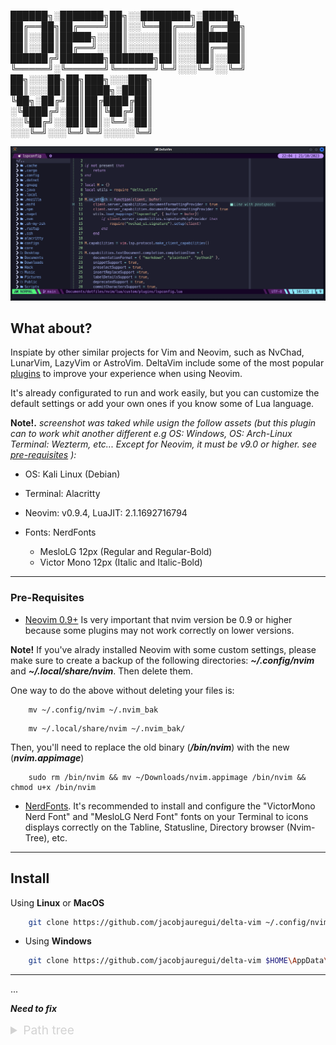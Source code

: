 <!--
Author: jacobjauregui
Project: DelatVim
Version: v1.0.0
-->


██████╗░███████╗██╗░░████████╗░█████╗
██╔══██╗██╔════╝██║░░╚══██╔══╝██╔══██╗
██║░░██║█████╗░░██║░░░░░██║░░░███████║
██║░░██║██╔══╝░░██║░░░░░██║░░░██╔══██║
██████╔╝███████╗███████╗██║░░░██║░░██║
╚═════╝░╚══════╝╚══════╝╚═╝░░░╚═╝░░╚═╝              
██╗░░░██╗██╗███╗░░░███╗         
██║░░░██║██║████╗░████║         
╚██╗░██╔╝██║██╔████╔██║         
░╚████╔╝░██║██║╚██╔╝██║         
░░╚██╔╝░░██║██║░╚═╝░██║         
░░░╚═╝░░░╚═╝╚═╝░░░░░╚═╝         


![screenshot](./lua/delta/screenshots/DeltaVim_screenshot.png "DeltaVim screenshot")

## What about?

Inspiate by other similar projects for Vim and Neovim, such as NvChad, LunarVim,
LazyVim or AstroVim. DeltaVim include some of the most popular [plugins](1#plugins-list "Plugins list")
to improve your experience when using Neovim.

It's already configurated to run and work easily, but you can customize the default 
settings or add your own ones if you know some of Lua language.

**Note!.** *screenshot was taked while usign the follow assets (but this plugin
can to work whit another different e.g  OS: Windows, OS: Arch-Linux Terminal: 
Wezterm, etc... Except for Neovim, it must be v9.0 or higher. see [pre-requisites](#1pre-requisites "Pre-requisites before to install") ):*

* OS: Kali Linux (Debian)

* Terminal: Alacritty

* Neovim: v0.9.4, LuaJIT: 2.1.1692716794

* Fonts: NerdFonts
   - MesloLG 12px (Regular and Regular-Bold)
   - Victor Mono 12px (Italic and Italic-Bold)

---


### Pre-Requisites

- [Neovim 0.9+](https://github.com/neovim/neovim/releases "Neovim releases")
Is very important that nvim version be 0.9 or higher because some plugins may not
work correctly on lower versions. 

**Note!** If you've alrady installed Neovim with some custom settings, please make sure to
create a backup of the following directories: ***~/.config/nvim***
and ***~/.local/share/nvim***. Then delete them.

One way to do the above without deleting your files is:

```
    mv ~/.config/nvim ~/.nvim_bak
```
```
    mv ~/.local/share/nvim ~/.nvim_bak/
```

Then, you'll need to replace the old binary (***/bin/nvim***) with the new (***nvim.appimage***)
```
    sudo rm /bin/nvim && mv ~/Downloads/nvim.appimage /bin/nvim && chmod u+x /bin/nvim
```



- [NerdFonts](https://www.nerdfonts.com/font-downloads "NerdFonts"). It's recommended to
install and configure the "VictorMono Nerd Font" and "MesloLG Nerd Font" fonts
on your Terminal to icons displays correctly on the Tabline, Statusline, Directory browser (Nvim-Tree), etc.


---

## Install

Using **Linux** or **MacOS**
```sh
    git clone https://github.com/jacobjauregui/delta-vim ~/.config/nvim --depth 1 && nvim
```
* Using **Windows**
```sh
    git clone https://github.com/jacobjauregui/delta-vim $HOME\AppData\Local\nvim --depth 1 && nvim
```

---
...

***Need to fix***

<details>
    <summary style="color:lightgrey; font-size:1.2rem">Path tree</summary>
Once you've cloned the repo, you'll  automatically have a file structure of your config for neovim like the one below.

<html>
    <body>
        <div>
            <details style="border-color:#ff0000;padding-left:30px;border-width:1px; border-left-style:solid;"><summary style="color:#ff0000; font-size:1.35rem;">~/.config/nvim/</summary>
                <span style="border-color:#ffa900;padding-left:30px; border-width:1px; border-left-style:solid; color:#ffa900; font-size:1.1rem;">init.lua</span>
                <details style="border-color:#ffa900; padding-left:30px; border-width:1px; border-left-style:solid;"><summary style="color:#ffa900;font-size:1.2rem;">lua/</summary>
                    <details style="border-color:#ffff00;padding-left:30px; border-width:1px; border-left-style:solid;"><summary style="color:#ffff00; font-size:1.2rem;">delta/</summary>
                       <span style="color:#00ff00;padding-left:30px;border-left-style:solid; border-width:1px;font-size:1.1rem;">init.lua</span>
                       <br><span style="color:#00ff00;padding-left:30px;border-left-style:solid; border-width:1px;font-size:1.1rem;">globals.lua</span>
                       <br><span style="color:#00ff00;padding-left:30px;border-left-style:solid; border-width:1px;font-size:1.1rem;">utils.lua</span>
                    </details>
                    <details style="border-color:#ffff00;padding-left:30px;border-width:1px; border-left-style:solid;"><summary style="color:#ffff00; font-size:1.2rem;">config/</summary>
                        <span style="border-color:#00ff00;padding-left:30px;border-width:1px; border-left-style:solid; color:#00ff00; font-size:1.1rem;">options.lua</span>
                        <br><span style="border-color:#00ff00;padding-left:30px;border-width:1px; border-left-style:solid; color:#00ff00; font-size:1.1rem;">keymap.lua</span>
                        <br><span style="border-color:#00ff00;padding-left:30px;border-width:1px; border-left-style:solid; color:#00ff00; font-size:1.1rem;">lazy.lua</span>
                        <details style="border-color:#00ff00; padding-left:30px; border-width:1px; border-left-style:solid;"><summary style="color:#00ff00; font-size:1.2rem;">gui/</summary>
                            <span style="border-color:#00ffff;padding-left:30px;border-width:1px; border-left-style:solid; color:#00ffff; font-size:1.1rem;">gui_config.lua</span>
                            <br><span style="border-color:#00ffff;padding-left:30px;border-width:1px; border-left-style:solid; color:#00ffff; font-size:1.1rem;">highlights.lua</span>
                            <br><span style="border-color:#00ffff;padding-left:30px;border-width:1px; border-left-style:solid; color:#00ffff; font-size:1.1rem;">themes.lua</span>
                        </details>
                        <details style="border-color:#00ff00; padding-left:30px; border-width:1px; border-left-style:solid;"><summary style="color:#00ff00; font-size:1.2rem;">plugins/</summary>
                            <span style="border-color:#00ffff;padding-left:30px;border-width:1px; border-left-style:solid; color:#00ffff; font-size:1.1rem;">cmp.lua</span>
                            <br><span style="border-color:#00ffff;padding-left:30px;border-width:1px; border-left-style:solid; color:#00ffff; font-size:1.1rem;">ibl.lua</span>
                            <br><span style="border-color:#00ffff;padding-left:30px;border-width:1px; border-left-style:solid; color:#00ffff; font-size:1.1rem;">lspconfig.lua</span>
                            <br><span style="border-color:#00ffff;padding-left:30px;border-width:1px; border-left-style:solid; color:#00ffff; font-size:1.1rem;">lualine.lua</span>
                            <br><span style="border-color:#00ffff;padding-left:30px;border-width:1px; border-left-style:solid; color:#00ffff; font-size:1.1rem;">luasnip.lua</span>
                            <br><span style="border-color:#00ffff;padding-left:30px;border-width:1px; border-left-style:solid; color:#00ffff; font-size:1.1rem;">mason.lua</span>
                            <br><span style="border-color:#00ffff;padding-left:30px;border-width:1px; border-left-style:solid; color:#00ffff; font-size:1.1rem;">nvim-tree.lua</span>
                        </details>
                    </details>
                    <details style="border-color:#ffff00;padding-left:30px; border-width:1px; border-left-style:solid;"><summary style="color:#ffff00; font-size:1.2rem;">plugins/</summary>
                        <span style="color:#00ff00;padding-left:30px; border-width:1px; border-left-style:solid;font-size:1.1rem;">cmp.lua</span>
                        <br><span style="color:#00ff00;padding-left:30px; border-width:1px; border-left-style:solid;font-size:1.1rem;">colorizer.lua</span>
                        <br><span style="color:#00ff00;padding-left:30px; border-width:1px; border-left-style:solid;font-size:1.1rem;">comment.lua</span>
                        <br><span style="color:#00ff00;padding-left:30px; border-width:1px; border-left-style:solid;font-size:1.1rem;">copilot.lua</span>
                        <br><span style="color:#00ff00;padding-left:30px; border-width:1px; border-left-style:solid;font-size:1.1rem;">devicons.lua</span>
                        <br><span style="color:#00ff00;padding-left:30px; border-width:1px; border-left-style:solid;font-size:1.1rem;">fugitive.lua</span>
                        <br><span style="color:#00ff00;padding-left:30px; border-width:1px; border-left-style:solid;font-size:1.1rem;">gitsigns.lua</span>
                        <br><span style="color:#00ff00;padding-left:30px; border-width:1px; border-left-style:solid;font-size:1.1rem;">ibl.lua</span>
                        <br><span style="color:#00ff00;padding-left:30px; border-width:1px; border-left-style:solid;font-size:1.1rem;">lsp.lua</span>
                        <br><span style="color:#00ff00;padding-left:30px; border-width:1px; border-left-style:solid;font-size:1.1rem;">lualine.lua</span>
                        <br><span style="color:#00ff00;padding-left:30px; border-width:1px; border-left-style:solid;font-size:1.1rem;">luasnip.lua</span>
                        <br><span style="color:#00ff00;padding-left:30px; border-width:1px; border-left-style:solid;font-size:1.1rem;">mason.lua</span>
                        <br><span style="color:#00ff00;padding-left:30px; border-width:1px; border-left-style:solid;font-size:1.1rem;">nvim-autopairs.lua</span>
                        <br><span style="color:#00ff00;padding-left:30px; border-width:1px; border-left-style:solid;font-size:1.1rem;">nvim-tree.lua</span>
                        <br><span style="color:#00ff00;padding-left:30px; border-width:1px; border-left-style:solid;font-size:1.1rem;">plenary.lua</span>
                        <br><span style="color:#00ff00;padding-left:30px; border-width:1px; border-left-style:solid;font-size:1.1rem;">telescope.lua</span>
                        <br><span style="color:#00ff00;padding-left:30px; border-width:1px; border-left-style:solid;font-size:1.1rem;">tree-sitter.lua</span>
                        <br><span style="color:#00ff00;padding-left:30px; border-width:1px; border-left-style:solid;font-size:1.1rem;">whichkey.lua</span>
                    </details>
                </details>
            </details>
        </div>
    </body>
</html>

<!--
Now, you can to run DeltaVim with the next command
```sh
deltavim
```
or
```
dvim
```
-->
